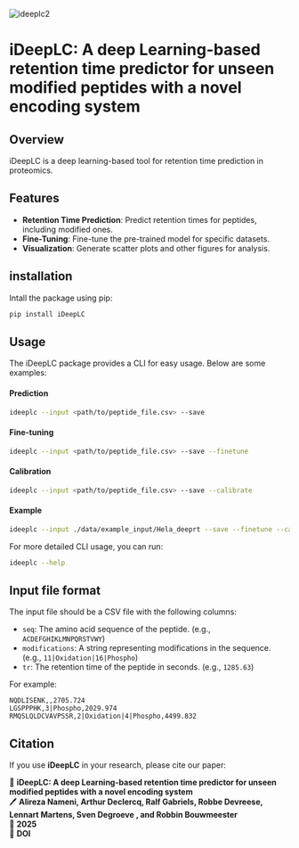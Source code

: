 ![ideeplc2](https://github.com/user-attachments/assets/86e9b793-39be-4f62-8119-5c6a333af487)

# iDeepLC: A deep Learning-based retention time predictor for unseen modified peptides with a novel encoding system

## Overview

iDeepLC is a deep learning-based tool for retention time prediction in proteomics.

## Features

- **Retention Time Prediction**: Predict retention times for peptides, including modified ones.
- **Fine-Tuning**: Fine-tune the pre-trained model for specific datasets.
- **Visualization**: Generate scatter plots and other figures for analysis.

## installation

Intall the package using pip:

```sh
pip install iDeepLC
```

## Usage

The iDeepLC package provides a CLI for easy usage. Below are some examples:
#### Prediction
```sh
ideeplc --input <path/to/peptide_file.csv> --save
```
#### Fine-tuning
```sh
ideeplc --input <path/to/peptide_file.csv> --save --finetune
```
#### Calibration
```sh
ideeplc --input <path/to/peptide_file.csv> --save --calibrate
```
#### Example
```sh
ideeplc --input ./data/example_input/Hela_deeprt --save --finetune --calibrate
```

For more detailed CLI usage, you can run:
```sh
ideeplc --help
```

## Input file format

The input file should be a CSV file with the following columns:
- `seq`: The amino acid sequence of the peptide. (e.g., `ACDEFGHIKLMNPQRSTVWY`)
- `modifications`: A string representing modifications in the sequence. (e.g., `11|Oxidation|16|Phospho`)
- `tr`: The retention time of the peptide in seconds. (e.g., `1285.63`)

For example:
```csv
NQDLISENK,,2705.724
LGSPPPHK,3|Phospho,2029.974
RMQSLQLDCVAVPSSR,2|Oxidation|4|Phospho,4499.832
```

## Citation

If you use **iDeepLC** in your research, please cite our paper:

📄 **iDeepLC: A deep Learning-based retention time predictor for unseen modified peptides with a novel encoding system**  
🖊 **Alireza Nameni, Arthur Declercq, Ralf Gabriels, Robbe Devreese, Lennart Martens, Sven Degroeve , and Robbin Bouwmeester**  
📅 **2025**  
🔗 **DOI**